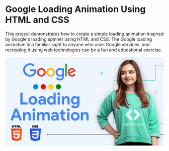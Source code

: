 # Google Loading Animation Using HTML and CSS

This project demonstrates how to create a simple loading animation inspired by Google's loading spinner using HTML and CSS. The Google loading animation is a familiar sight to anyone who uses Google services, and recreating it using web technologies can be a fun and educational exercise.

![Google Loading Animation](GoogleLoadingAnimation.png)
